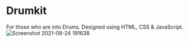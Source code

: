 # Drumkit
For those who are into Drums. Designed using HTML, CSS & JavaScript.
![Screenshot 2021-08-24 191638](https://user-images.githubusercontent.com/61539946/130628136-fe8ac92c-c246-4ea7-ac02-c693d14013f8.png)
